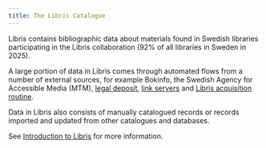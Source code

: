 ```yaml
---
title: The Libris Catalogue
---
```

Libris contains bibliographic data about materials found in Swedish libraries participating in the Libris collaboration (92% of all libraries in Sweden in 2025).

A large portion of data in Libris comes through automated flows from a number of external sources, for example Bokinfo, the Swedish Agency for Accessible Media (MTM), [legal deposit](https://www.kb.se/insamling-och-pliktleverans/lagar-och-forordningar.html), [link servers](https://www.kb.se/samverkan-och-utveckling/libris/att-anvanda-librisdata/e-resurser-fran-lankserver.html) and [Libris acquisition routine](https://www.kb.se/samverkan-och-utveckling/libris/att-anvanda-librisdata/forvarvsrutin-bibliotek.html).

Data in Libris also consists of manually catalogued records or records imported and updated from other catalogues and databases.

See [Introduction to Libris](https://www.kb.se/samverkan-och-utveckling/libris/katalogisering-i-libris/introduktion-till-libris.html) for more information.